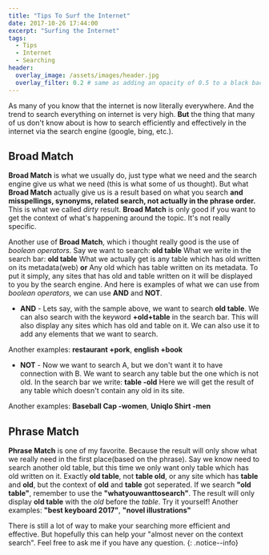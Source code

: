 ```yaml
---
title: "Tips To Surf the Internet"
date: 2017-10-26 17:44:00
excerpt: "Surfing the Internet"
tags:
  - Tips
  - Internet
  - Searching
header:
  overlay_image: /assets/images/header.jpg
  overlay_filter: 0.2 # same as adding an opacity of 0.5 to a black background
---
```


As many of you know that the internet is now literally everywhere. And the trend to search everything on internet is very high. **But** the thing that many of us don't know about is how to search efficiently and effectively in the internet via the search engine (google, bing, etc.).

## Broad Match
**Broad Match** is what we usually do, just type what we need and the search engine give us what we need (this is what some of us thought). But what **Broad Match** actually give us is a result based on what you search **and misspellings, synonyms, related search, not actually in the phrase order.**
This is what we called _dirty_ result.
**Broad Match** is only good if you want to get the context of what's happening around the topic. It's not really specific.

Another use of **Broad Match**, which i thought really good is the use of _boolean operators_.
Say we want to search: **old table**
What we write in the search bar: **old table**
What we actually get is any table which has old written on its metadata(web)
**or**
Any old which has table written on its metadata.
To put it simply, any sites that has old and table written on it will be displayed to you by the search engine.
And here is examples of what we can use from _boolean operators_, we can use **AND** and **NOT**.
  - **AND** - Lets say, with the sample above, we want to search **old table**.
We can also search with the keyword **+old+table** in the search bar. This will also display any sites which has old and table on it.
We can also use it to add any elements that we want to search.

Another examples: **restaurant +pork**, **english +book**
  - **NOT** - Now we want to search A, but we don't want it to have connection with B.
We want to search any table but the one which is not old.
In the search bar we write: **table -old**
Here we will get the result of any table which doesn't contain any old in its site.

Another examples: **Baseball Cap -women**, **Uniqlo Shirt -men**

## Phrase Match
**Phrase Match** is one of my favorite. Because the result will only show what we really need in the first place(based on the phrase). Say we know need to search another old table, but this time we only want only table which has old written on it. Exactly **old table**, not **table old**, or any site which has **table** and **old**, but the context of **old** and **table** got seperated.
If we search **"old table"**, remember to use the **"whatyouwanttosearch"**. The result will only display **old table** with the _old_ before the _table_.
Try it yourself!
Another examples: **"best keyboard 2017"**, **"novel illustrations"**

There is still a lot of way to make your searching more efficient and effective. But hopefully this can help your "almost never on the context search". Feel free to ask me if you have any question.
{: .notice--info}
